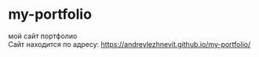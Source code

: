 # my-portfolio
мой сайт портфолио  
Сайт находится по адресу: https://andreylezhnevit.github.io/my-portfolio/